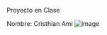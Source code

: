 Proyecto en Clase

Nombre: Cristhian   Ami
![image](https://github.com/user-attachments/assets/38a5e4e7-e2d4-4e97-89a7-40cd412bbe3e)







